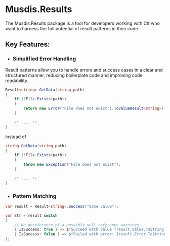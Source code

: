 
# Musdis.Results
The Musdis.Results package is a tool for developers working with C# who want to harness the full potential of result patterns in their code.

## Key Features:

- ### Simplified Error Handling
Result patterns allow you to handle errors and success cases in a clear and structured manner, reducing boilerplate code and improving code readability.

```c#
Result<string> GetData(string path)
{
    if (!File.Exists(path)) 
    {
        return new Error("File does not exist").ToValueResult<string>();
    }

    /* .... */
}
```

Instead of

```c#
string GetData(string path)
{
    if (!File.Exists(path)) 
    {
        throw new Exception("File does not exist");
    }

    /* .... */
}
```

- ### Pattern Matching 

```c#
var result = Result<string>.Success("Some value");

var str = result switch 
{
    // No dereference of a possibly null reference warnings.
    { IsSuccess: true } => $"Succeed with value {result.Value.ToString()}", 
    { IsSuccess: false } => $"Failed with error: {result.Error.ToString()}"
};
```